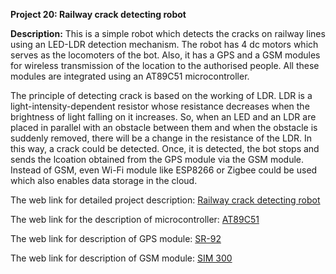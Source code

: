 __Project 20: Railway crack detecting robot__

__Description:__
This is a simple robot which detects the cracks on railway lines using an LED-LDR detection mechanism. The robot has 4 dc motors which serves as the locomoters of the bot. Also, it has a GPS and a  GSM modules for wireless transmission of the location to the authorised people. All these modules are integrated using an AT89C51 microcontroller.

The principle of detecting crack is based on the working of LDR. LDR is a light-intensity-dependent resistor whose resistance decreases when the brightness of light falling on it increases. So, when an LED and an LDR are placed in parallel with an obstacle between them and when the obstacle is suddenly removed, there will be a change in the resistance of the LDR. In this way, a crack could be detected. Once, it is detected, the bot stops and sends the lcoation obtained from the GPS module via the GSM module. Instead of GSM, even Wi-Fi module like ESP8266 or Zigbee could be used which also enables data storage in the cloud.

The web link for detailed project description: [Railway crack detecting robot](http://ijsetr.org/wp-content/uploads/2014/05/IJSETR-VOL-3-ISSUE-5-1453-1457.pdf)

The web link for the description of microcontroller: [AT89C51](http://www.keil.com/dd/docs/datashts/atmel/at89c51_ds.pdf)

The web link for description of GPS module: [SR-92](https://d1.amobbs.com/bbs_upload782111/files_10/ourdev_334943.pdf)

The web link for description of GSM module: [SIM 300](https://www.alldatasheet.com/view.jsp?Searchword=SIM300)
